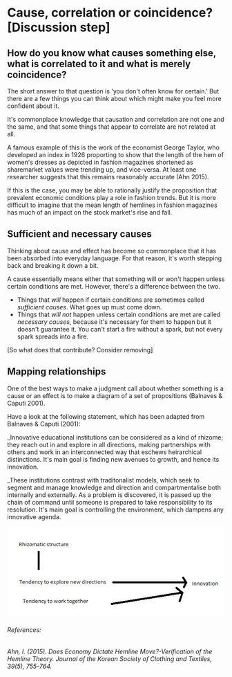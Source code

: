 # Cause, correlation or coincidence? [Discussion step]

## How do you know what causes something else, what is correlated to it and what is merely coincidence?

The short answer to that question is 'you don't often know for certain.' But there are a few things you can think about which might make you feel more confident about it.

It's commonplace knowledge that causation and correlation are not one and the same, and that some things that appear to correlate are not related at all.

A famous example of this is the work of the economist George Taylor, who developed an index in 1926 proporting to show that the length of the hem of women's dresses as depicted in fashion magazines shortened as sharemarket values were trending up, and vice-versa.  At least one researcher suggests that this remains reasonably accurate (Ahn 2015).

If this is the case, you may be able to rationally justify the proposition that prevalent economic conditions play a role in fashion trends. But it is more difficult to imagine that the mean length of hemlines in fashion magazines has much of an impact on the stock market's rise and fall.

## Sufficient and necessary causes

Thinking about cause and effect has become so commonplace that it has been absorbed into everyday language. For that reason, it's worth stepping back and breaking it down a bit.  

A cause essentially means either that something will or won't happen unless certain conditions are met.  However, there's a difference between the two.

* Things that _will_ happen if certain conditions are sometimes called _sufficient causes_.  What goes up must come down.
* Things that _will not_ happen unless certain conditions are met are called _necessary causes_, because it's necessary for them to happen but it doesn't guarantee it.  You can't start a fire without a spark, but not every spark spreads into a fire.

[So what does that contribute?  Consider removing]

## Mapping relationships

One of the best ways to make a judgment call about whether something is a cause or an effect is to make a diagram of a set of propositions (Balnaves & Caputi 2001).

Have a look at the following statement, which has been adapted from Balnaves & Caputi (2001):

_Innovative educational institutions can be considered as a kind of rhizome; they reach out in and explore in all directions, making partnerships with others and work in an interconnected way that eschews heirarchical distinctions.  It's main goal is finding new avenues to growth, and hence its innovation.

_These institutions contrast with traditonalist models, which seek to segment and manage knowledge and direction and compartmentalise both internally and externally.  As a problem is discovered, it is passed up the chain of command until someone is prepared to take responsibility to its resolution.  It's main goal is controlling the environment, which dampens any innovative agenda.

![cause-effect diagram](https://github.com/Chris-Rawson/Why-numbers-matter/blob/master/cause%20effect%20diagram.jpg)






###### References: 

###### Ahn, I. (2015). Does Economy Dictate Hemline Move?-Verification of the Hemline Theory. Journal of the Korean Society of Clothing and Textiles, 39(5), 755-764.

